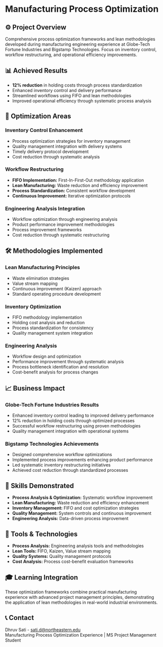 # Manufacturing Process Optimization

## ⚙️ Project Overview
Comprehensive process optimization frameworks and lean methodologies developed during manufacturing engineering experience at Globe-Tech Fortune Industries and Bigstamp Technologies. Focus on inventory control, workflow restructuring, and operational efficiency improvements.

## 📊 Achieved Results
- **12% reduction** in holding costs through process standardization
- Enhanced inventory control and delivery performance
- Streamlined workflows using FIFO and lean methodologies
- Improved operational efficiency through systematic process analysis

## 🎯 Optimization Areas

### Inventory Control Enhancement
- Process optimization strategies for inventory management
- Quality management integration with delivery systems
- Timely delivery protocol development
- Cost reduction through systematic analysis

### Workflow Restructuring
- **FIFO Implementation:** First-In-First-Out methodology application
- **Lean Manufacturing:** Waste reduction and efficiency improvement
- **Process Standardization:** Consistent workflow development
- **Continuous Improvement:** Iterative optimization protocols

### Engineering Analysis Integration
- Workflow optimization through engineering analysis
- Product performance improvement methodologies
- Process improvement frameworks
- Cost reduction through systematic restructuring

## 🛠️ Methodologies Implemented

### Lean Manufacturing Principles
- Waste elimination strategies
- Value stream mapping
- Continuous improvement (Kaizen) approach
- Standard operating procedure development

### Inventory Optimization
- FIFO methodology implementation
- Holding cost analysis and reduction
- Process standardization for consistency
- Quality management system integration

### Engineering Analysis
- Workflow design and optimization
- Performance improvement through systematic analysis
- Process bottleneck identification and resolution
- Cost-benefit analysis for process changes

## 📈 Business Impact

### Globe-Tech Fortune Industries Results
- Enhanced inventory control leading to improved delivery performance
- 12% reduction in holding costs through optimized processes
- Successful workflow restructuring using proven methodologies
- Quality management integration with operational systems

### Bigstamp Technologies Achievements
- Designed comprehensive workflow optimizations
- Implemented process improvements enhancing product performance
- Led systematic inventory restructuring initiatives
- Achieved cost reduction through standardized processes

## 💼 Skills Demonstrated
- **Process Analysis & Optimization:** Systematic workflow improvement
- **Lean Manufacturing:** Waste reduction and efficiency enhancement
- **Inventory Management:** FIFO and cost optimization strategies
- **Quality Management:** System controls and continuous improvement
- **Engineering Analysis:** Data-driven process improvement

## 🔧 Tools & Technologies
- **Process Analysis:** Engineering analysis tools and methodologies
- **Lean Tools:** FIFO, Kaizen, Value stream mapping
- **Quality Systems:** Quality management protocols
- **Cost Analysis:** Process cost-benefit evaluation frameworks

## 🎓 Learning Integration
These optimization frameworks combine practical manufacturing experience with advanced project management principles, demonstrating the application of lean methodologies in real-world industrial environments.

## 📞 Contact
Dhruv Sati - [sati.d@northeastern.edu](mailto:sati.d@northeastern.edu)  
Manufacturing Process Optimization Experience | MS Project Management Student
